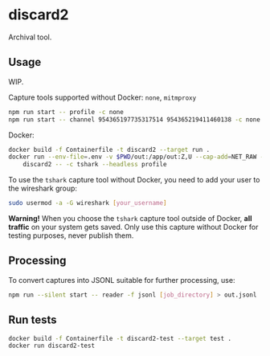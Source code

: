 # discard2
Archival tool.

## Usage
WIP.

Capture tools supported without Docker: `none`, `mitmproxy`

```bash
npm run start -- profile -c none
npm run start -- channel 954365197735317514 954365219411460138 -c none --after 2010-01-01 --before 2023-03-18
```

Docker:

```bash
docker build -f Containerfile -t discard2 --target run .
docker run --env-file=.env -v $PWD/out:/app/out:Z,U --cap-add=NET_RAW --cap-add=NET_ADMIN 
    discard2 -- -c tshark --headless profile
```

To use the `tshark` capture tool without Docker, you need to add your user to the wireshark group:

```bash
sudo usermod -a -G wireshark [your_username]
```

**Warning!**  When you choose the `tshark` capture tool outside of Docker, **all traffic** on your system gets saved.  Only use this capture without Docker for testing purposes, never publish them.

## Processing

To convert captures into JSONL suitable for further processing, use:
```bash
npm run --silent start -- reader -f jsonl [job_directory] > out.jsonl
```

## Run tests

```bash
docker build -f Containerfile -t discard2-test --target test .
docker run discard2-test
```